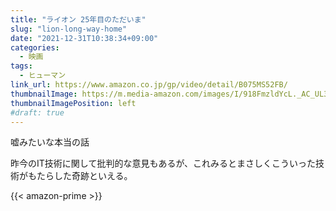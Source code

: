 ```yaml
---
title: "ライオン 25年目のただいま"
slug: "lion-long-way-home"
date: "2021-12-31T10:38:34+09:00"
categories:
  - 映画
tags:
  - ヒューマン
link_url: https://www.amazon.co.jp/gp/video/detail/B075MS52FB/
thumbnailImage: https://m.media-amazon.com/images/I/918FmzldYcL._AC_UL320_.jpg
thumbnailImagePosition: left
#draft: true
---
```

嘘みたいな本当の話
<!--more-->
昨今のIT技術に関して批判的な意見もあるが、これみるとまさしくこういった技術がもたらした奇跡といえる。

{{< amazon-prime >}}
